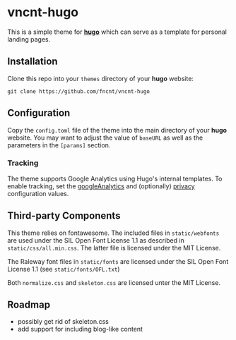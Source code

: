 # vncnt-hugo

This is a simple theme for [**hugo**](https://gohugo.io/) which can serve as a template for personal landing pages.

## Installation

Clone this repo into your `themes` directory of your **hugo** website:
```
git clone https://github.com/fncnt/vncnt-hugo
```

## Configuration

Copy the `config.toml` file of the theme into the main directory of your **hugo** website.
You may want to adjust the value of `baseURL` as well as the parameters in the `[params]` section.

### Tracking

The theme supports Google Analytics using Hugo's internal templates. To enable
tracking, set the [googleAnalytics](https://gohugo.io/templates/internal/#configure-google-analytics)
and (optionally) [privacy](https://gohugo.io/about/hugo-and-gdpr/#all-privacy-settings) configuration values.

## Third-party Components

This theme relies on fontawesome. The included files in `static/webfonts` are used under the SIL Open Font License 1.1 as described in `static/css/all.min.css`. The latter file is licensed under the MIT License.

The Raleway font files in `static/fonts` are licensed under the SIL Open Font License 1.1 (see `static/fonts/OFL.txt`)

Both `normalize.css` and `skeleton.css` are licensed unter the MIT License.

## Roadmap

- possibly get rid of skeleton.css
- add support for including blog-like content

